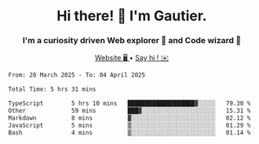 <h1 align="center">Hi there! 👋 I'm Gautier.</h1>
<h3 align="center">I'm a curiosity driven Web explorer 🚀 and Code wizard 🧙</h3>

<p align="center">
  <a href="https://xisabla.github.io/">Website 🖥️ </a> •
  <a href="mailto:xisabla.dev@gmail.com">Say hi ! ✉️</a>
</p>

<!--START_SECTION:waka-->

```txt
From: 28 March 2025 - To: 04 April 2025

Total Time: 5 hrs 31 mins

TypeScript        5 hrs 10 mins   ███████████████████▓░░░░░   79.30 %
Other             59 mins         ███▓░░░░░░░░░░░░░░░░░░░░░   15.31 %
Markdown          8 mins          ▓░░░░░░░░░░░░░░░░░░░░░░░░   02.12 %
JavaScript        5 mins          ▒░░░░░░░░░░░░░░░░░░░░░░░░   01.29 %
Bash              4 mins          ▒░░░░░░░░░░░░░░░░░░░░░░░░   01.14 %
```

<!--END_SECTION:waka-->
